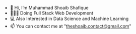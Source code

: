 - 👋 Hi, I’m Muhammad Shoaib Shafique
- 🧑🏻‍💻 Doing Full Stack Web Development
- 💻 Also Interested in Data Science and Machine Learning
- 📫 You can contact me at "theshoaib.contact@gmail.com"

<!---
theshoaibshafique/theshoaibshafique is a ✨ special ✨ repository because its `README.md` (this file) appears on your GitHub profile.
You can click the Preview link to take a look at your changes.
--->
